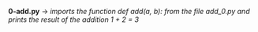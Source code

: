 **0-add.py** -> *imports the function def add(a, b): from the file add_0.py and prints the result of the addition 1 + 2 = 3*
